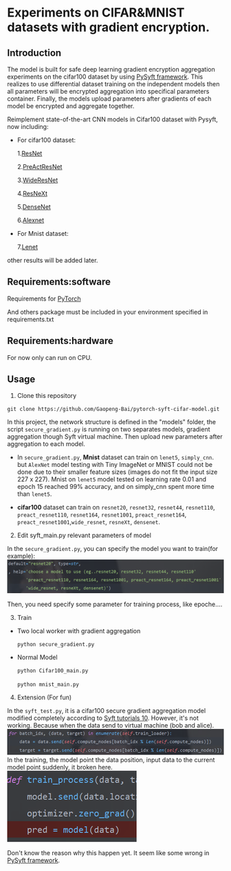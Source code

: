 # Experiments on CIFAR&MNIST datasets with gradient encryption.

## Introduction

The model is built for safe deep learning gradient encryption aggregation experiments on the cifar100 dataset by using [PySyft framework](https://github.com/OpenMined/PySyft). This realizes to use differential dataset training on the independent models then all parameters will be encrypted aggregation into specifical parameters container. Finally, the models upload parameters after gradients of each model be encrypted and aggregate together.

Reimplement state-of-the-art CNN models in Cifar100 dataset with Pysyft, now including:
* For cifar100 dataset:

    1.[ResNet](https://arxiv.org/abs/1512.03385v1)
    
    2.[PreActResNet](https://arxiv.org/abs/1603.05027v3)
    
    3.[WideResNet](https://arxiv.org/abs/1605.07146v4)
    
    4.[ResNeXt](https://arxiv.org/abs/1611.05431v2)
    
    5.[DenseNet](https://arxiv.org/abs/1608.06993v4)

    6.[Alexnet](https://arxiv.org/ftp/arxiv/papers/1803/1803.01164.pdf)

* For Mnist dataset:

    7.[Lenet](https://arxiv.org/pdf/1909.12778.pdf)

other results will be added later.

## Requirements:software

Requirements for [PyTorch](http://pytorch.org/)

And others package must be included in your environment specified in requirements.txt

## Requirements:hardware

For now only can run on CPU.

## Usage

1. Clone this repository

```
git clone https://github.com/Gaopeng-Bai/pytorch-syft-cifar-model.git
```

In this project, the network structure is defined in the "models" folder, the script ```secure_gradient.py``` is running on two separates models, gradient aggregation though Syft virtual machine. Then upload new parameters after aggregation to each model.

* In ```secure_gradient.py```, **Mnist** dataset can train on ``lenet5``, ``simply_cnn``.  but ``AlexNet`` model testing with Tiny ImageNet or MNIST could not be done due to their smaller feature sizes (images do not fit the input size 227 x 227). Mnist on ``lenet5`` model tested on learning rate 0.01 and epoch 15 reached 99% accuracy, and on simply_cnn spent more time than ``lenet5``.

* **cifar100** dataset can train on ``resnet20``, ``resnet32``, ``resnet44``, ``resnet110``, ``preact_resnet110``, ``resnet164``, ``resnet1001``, ``preact_resnet164``, ``preact_resnet1001``,``wide_resnet``, ``resneXt``, ``densenet``.

2. Edit syft_main.py relevant parameters of model

In the ```secure_gradient.py```, you can specify the model you want to train(for example):
![avatar](images/models.png)

Then, you need specify some parameter for training process, like epoche....

3. Train

* Two local worker with gradient aggregation

    ```
    python secure_gradient.py
    ```

* Normal Model 

    ```
    python Cifar100_main.py

    python mnist_main.py
    ```

4. Extension (For fun)

In the  ```syft_test.py```, it is a cifar100 secure gradient aggregation model modified completely according to [Syft tutorials 10](https://github.com/OpenMined/PySyft/blob/master/examples/tutorials/Part%2010%20-%20Federated%20Learning%20with%20Secure%20Aggregation.ipynb).   However, it's not working. Because when the data send to virtual machine (bob and alice). 
![avatar](images/data_pro.png)
In the training, the model point the data position, input data to the current model point suddenly, it broken here. 
![avatar](images/pro.png)

Don't know the reason why this happen yet. It seem like some wrong in [PySyft framework](https://github.com/OpenMined/PySyft).  
